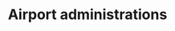 ---
title: Airport administrations
longTitle: 'Airport administrations'
tags:
- gccommon
use:
- "[[Airport authorities]]"
---